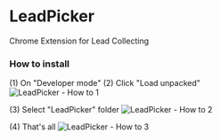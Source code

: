 # LeadPicker
Chrome Extension for Lead Collecting 

### How to install
(1) On "Developer mode"
(2) Click "Load unpacked"
<img src="https://i.imgur.com/jkEZU5q.png" alt="LeadPicker - How to 1">

(3) Select "LeadPicker" folder
<img src="https://i.imgur.com/EW73eDw.png" alt="LeadPicker - How to 2">

(4) That's all
<img src="https://i.imgur.com/c9sps6E.png" alt="LeadPicker - How to 3">

